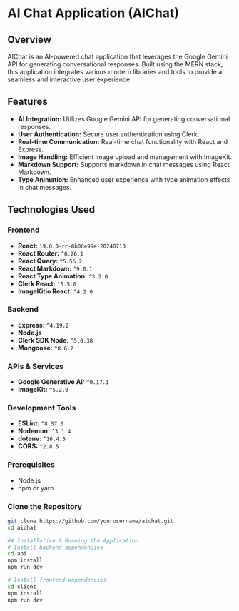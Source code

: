 # AI Chat Application (AIChat)

## Overview

AIChat is an AI-powered chat application that leverages the Google Gemini API for generating conversational responses. Built using the MERN stack, this application integrates various modern libraries and tools to provide a seamless and interactive user experience.

## Features

- **AI Integration:** Utilizes Google Gemini API for generating conversational responses.
- **User Authentication:** Secure user authentication using Clerk.
- **Real-time Communication:** Real-time chat functionality with React and Express.
- **Image Handling:** Efficient image upload and management with ImageKit.
- **Markdown Support:** Supports markdown in chat messages using React Markdown.
- **Type Animation:** Enhanced user experience with type animation effects in chat messages.

## Technologies Used

### Frontend

- **React:** `19.0.0-rc-8b08e99e-20240713`
- **React Router:** `^6.26.1`
- **React Query:** `^5.56.2`
- **React Markdown:** `^9.0.1`
- **React Type Animation:** `^3.2.0`
- **Clerk React:** `^5.5.0`
- **ImageKitio React:** `^4.2.0`

### Backend

- **Express:** `^4.19.2`
- **Node.js**
- **Clerk SDK Node:** `^5.0.38`
- **Mongoose:** `^8.6.2`

### APIs & Services

- **Google Generative AI:** `^0.17.1`
- **ImageKit:** `^5.2.0`

### Development Tools

- **ESLint:** `^8.57.0`
- **Nodemon:** `^3.1.4`
- **dotenv:** `^16.4.5`
- **CORS:** `^2.8.5`

### Prerequisites

- Node.js
- npm or yarn

### Clone the Repository

```bash
git clone https://github.com/yourusername/aichat.git
cd aichat

## Installation & Running the Application
# Install backend dependencies
cd api
npm install
npm run dev

# Install frontend dependencies
cd client
npm install
npm run dev
```
